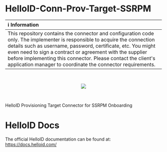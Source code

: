 # HelloID-Conn-Prov-Target-SSRPM

| :information_source: Information |
|:---------------------------|
| This repository contains the connector and configuration code only. The implementer is responsible to acquire the connection details such as username, password, certificate, etc. You might even need to sign a contract or agreement with the supplier before implementing this connector. Please contact the client's application manager to coordinate the connector requirements.       |
<br />
<p align="center"> 
  <img src="https://www.tools4ever.nl/connector-logos/ssrpm-logo.png">
</p>
<br />

HelloID Provisioning Target Connector for SSRPM Onboarding

# HelloID Docs
The official HelloID documentation can be found at: https://docs.helloid.com/
